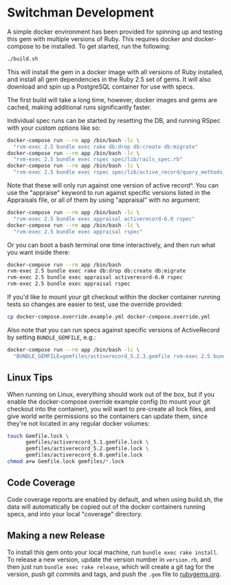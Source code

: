 # Switchman Development

A simple docker environment has been provided for spinning up and testing this
gem with multiple versions of Ruby. This requires docker and docker-compose to
be installed. To get started, run the following:

```bash
./build.sh
```

This will install the gem in a docker image with all versions of Ruby installed,
and install all gem dependencies in the Ruby 2.5 set of gems. It will also
download and spin up a PostgreSQL container for use with specs.

The first build will take a long time, however, docker images and gems are
cached, making additional runs significantly faster.

Individual spec runs can be started by resetting the DB, and running RSpec with
your custom options like so:

```bash
docker-compose run --rm app /bin/bash -lc \
  "rvm-exec 2.5 bundle exec rake db:drop db:create db:migrate"
docker-compose run --rm app /bin/bash -lc \
  "rvm-exec 2.5 bundle exec rspec spec/lib/rails_spec.rb"
docker-compose run --rm app /bin/bash -lc \
  "rvm-exec 2.5 bundle exec rspec spec/lib/active_record/query_methods_spec.rb"
```

Note that these will only run against one version of active record^. You can use
the "appraise" keyword to run against specific versions listed in the Appraisals file,
or all of them by using "appraisal" with no argument:

```bash
docker-compose run --rm app /bin/bash -lc \
  "rvm-exec 2.5 bundle exec appraisal activerecord-6.0 rspec"
docker-compose run --rm app /bin/bash -lc \
  "rvm-exec 2.5 bundle exec appraisal rspec"
```

Or you can boot a bash terminal one time interactively, and then run what you want inside there:

```bash
docker-compose run --rm app /bin/bash
rvm-exec 2.5 bundle exec rake db:drop db:create db:migrate
rvm-exec 2.5 bundle exec appraisal activerecord-6.0 rspec
rvm-exec 2.5 bundle exec appraisal rspec
```

If you'd like to mount your git checkout within the docker container running
tests so changes are easier to test, use the override provided:

```bash
cp docker-compose.override.example.yml docker-compose.override.yml
```

Also note that you can run specs against specific versions of ActiveRecord by
setting `BUNDLE_GEMFILE`, e.g.:

```bash
docker-compose run --rm app /bin/bash -lc \
  "BUNDLE_GEMFILE=gemfiles/activerecord_5.2.3.gemfile rvm-exec 2.5 bundle exec rspec"
```

## Linux Tips

When running on Linux, everything should work out of the box, but if you enable
the docker-compose override example config (to mount your git checkout into the
container), you will want to pre-create all lock files, and give world write
permissions so the containers can update them, since they're not located in any
regular docker volumes:

```bash
touch Gemfile.lock \
      gemfiles/activerecord_5.1.gemfile.lock \
      gemfiles/activerecord_5.2.gemfile.lock \
      gemfiles/activerecord_6.0.gemfile.lock
chmod a+w Gemfile.lock gemfiles/*.lock
```

## Code Coverage

Code coverage reports are enabled by default, and when using build.sh, the data
will automatically be copied out of the docker containers running specs, and
into your local "coverage" directory.

## Making a new Release

To install this gem onto your local machine, run `bundle exec rake install`. To
release a new version, update the version number in `version.rb`, and then just
run `bundle exec rake release`, which will create a git tag for the version,
push git commits and tags, and push the `.gem` file to
[rubygems.org](https://rubygems.org).
